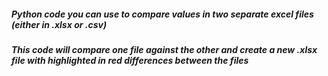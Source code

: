 ##### Python code you can use to compare values in two separate excel files (either in .xlsx or .csv)
##### This code will compare one file against the other and create a new .xlsx file with highlighted in red differences between the files
